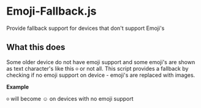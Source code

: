 # Emoji-Fallback.js
Provide fallback support for devices that don't support Emoji's


## What this does 
Some older device do not have emoji support and some emoji's are shown as text character's like this <code>☺</code> or not all. This script provides a fallback by checking if no emoji support on device - emoji's are replaced with images. 

**Example**

<code>☺</code> will become ☺ on devices with no emoji support


